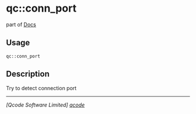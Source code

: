 qc::conn_port
=============

part of [Docs](.)

Usage
-----
`qc::conn_port `

Description
-----------
Try to detect connection port

----------------------------------
*[Qcode Software Limited] [qcode]*

[qcode]: www.qcode.co.uk "Qcode Software"